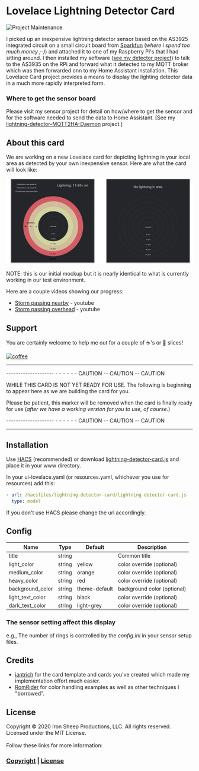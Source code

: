 # Lovelace Lightning Detector Card

![Project Maintenance][maintenance-shield]

I picked up an inexpensive lightning detector sensor based on the AS3925 integrated circuit on a small circuit board from [Sparkfun](https://www.sparkfun.com) (*where i spend too much money ;-)*) and attached it to one of my Raspberry Pi's that I had sitting around.  I then installed my software ([see my detector project](https://github.com/ironsheep/lightning-detector-MQTT2HA-Daemon)) to talk to the AS3935 on the RPi  and forward what it detected to my MQTT broker which was then forwarded onn to my Home Assistant installation.  This Lovelace Card project provides a means to display the lighting detector data in a much more rapidly interpreted form.

### Where to get the sensor board

Please visit my sensor project for detail on how/where to get the sensor and for the software needed to send the data to Home Assistant. [See my [lightning-detector-MQTT2HA-Daemon](https://github.com/ironsheep/lightning-detector-MQTT2HA-Daemon) project.]



## About this card

We are working on a new Lovelace card for depicting lightning in your local area as detected by your own inexpensive sensor. Here are what the card will look like:

![Discovered by Home Assistant](Docs/images/goal-cards.png)

NOTE: this is our initial mockup but it is nearly identical to what is currently working in our test environment.

Here are a couple videos showing our progress:

- [Storm passing nearby](https://youtu.be/JqDANkaNPYQ) - youtube
- [Storm passing overhead](https://youtu.be/8p5WBOeDCfc) - youtube


## Support

You are certainly welcome to help me out for a couple of :coffee:'s or :pizza: slices!

[![coffee](https://www.buymeacoffee.com/assets/img/custom_images/black_img.png)](https://www.buymeacoffee.com/ironsheep)


---

-------------------- - - - - - - CAUTION -- CAUTION -- CAUTION

WHILE THIS CARD IS NOT YET READY FOR USE. The following is beginning to appear here as we are building the card for you.

Please be patient, this marker will be removed when the card is finally ready for use (_after we have a working version for you to use, of course._)

-------------------- - - - - - - CAUTION -- CAUTION -- CAUTION

---

## Installation

Use [HACS](https://github.com/custom-components/hacs) (recommended)
or download [lightning-detector-card.js](https://github.com/ironsheep/lovelace-lightning-detector-card/raw/master/lightning-detector-card.js) and place it in your www directory.

In your ui-lovelace.yaml (or resources.yaml, whichever you use for resources) add this:

```yaml
- url: /hacsfiles/lightning-detector-card/lightning-detector-card.js
  type: model
```

If you don't use HACS please change the url accordingly.

## Config

| Name             | Type   | Default       | Description                 |
| ---------------- | ------ | ------------- | --------------------------- |
| title            | string |               | Common title                |
| light_color      | string | yellow        | color override (optional)   |
| medium_color     | string | orange        | color override (optional)   |
| heavy_color      | string | red           | color override (optional)   |
| background_color | string | theme-default | background color (optional) |
| light_text_color | string | black         | color override (optional)   |
| dark_text_color  | string | light-grey    | color override (optional)   |

### The sensor setting affect this display

e.g., The number of rings is controlled by the _config.ini_ in your sensor setup files.

## Credits

- [iantrich](https://github.com/iantrich) for the card template and cards you've created which made my implementation effort much easier.
- [RomRider](https://github.com/RomRider) for color handling examples as well as other techniques I "borrowed".

## License

Copyright © 2020 Iron Sheep Productions, LLC. All rights reserved.<br />
Licensed under the MIT License. <br>
<br>
Follow these links for more information:

### [Copyright](copyright) | [License](LICENSE)

[maintenance-shield]: https://img.shields.io/badge/maintainer-S%20M%20Moraco%20%40ironsheepbiz-blue.svg?style=for-the-badge
